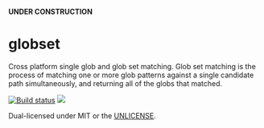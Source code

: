 **UNDER CONSTRUCTION**

globset
=======
Cross platform single glob and glob set matching. Glob set matching is the
process of matching one or more glob patterns against a single candidate path
simultaneously, and returning all of the globs that matched.

[![Build status](https://github.com/BurntSushi/globset/workflows/ci/badge.svg)](https://github.com/BurntSushi/globset/actions)
[![](https://img.shields.io/crates/v/globset.svg)](https://crates.io/crates/globset)

Dual-licensed under MIT or the [UNLICENSE](http://unlicense.org).
